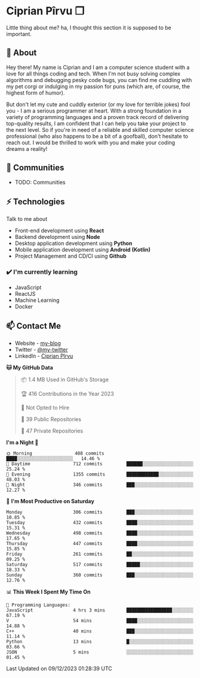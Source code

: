 # Ciprian Pîrvu ❐

Little thing about me? ha, I thought this section it is supposed to be important.

## 🧐 About

Hey there! My name is Ciprian and I am a computer science student with a love for all things coding and tech. When I'm not busy solving complex algorithms and debugging pesky code bugs, you can find me cuddling with my pet corgi or indulging in my passion for puns (which are, of course, the highest form of humor).

But don't let my cute and cuddly exterior (or my love for terrible jokes) fool you - I am a serious programmer at heart. With a strong foundation in a variety of programming languages and a proven track record of delivering top-quality results, I am confident that I can help you take your project to the next level. So if you're in need of a reliable and skilled computer science professional (who also happens to be a bit of a goofball), don't hesitate to reach out. I would be thrilled to work with you and make your coding dreams a reality!

## 👯 Communities

-   TODO: Communities

## ⚡ Technologies

Talk to me about

-   Front-end development using **React**
-   Backend development using **Node**
-   Desktop application development using **Python**
-   Mobile application development using **Android (Kotlin)**
-   Project Management and CD/CI using **Github**

### ✔️ I'm currently learning

-   JavaScript
-   ReactJS
-   Machine Learning
-   Docker

## 📫 Contact Me

-   Website - [my-blog]()
-   Twitter - [@my-twitter]()
-   LinkedIn - [Ciprian Pîrvu](https://www.linkedin.com/in/p%C3%AErvu-ciprian-cristian-4415991b1/)

<!--START_SECTION:waka-->
**🐱 My GitHub Data** 

> 📦 1.4 MB Used in GitHub's Storage 
 > 
> 🏆 416 Contributions in the Year 2023
 > 
> 🚫 Not Opted to Hire
 > 
> 📜 39 Public Repositories 
 > 
> 🔑 47 Private Repositories 
 > 
**I'm a Night 🦉** 

```text
🌞 Morning                408 commits         ████░░░░░░░░░░░░░░░░░░░░░   14.46 % 
🌆 Daytime                712 commits         ██████░░░░░░░░░░░░░░░░░░░   25.24 % 
🌃 Evening                1355 commits        ████████████░░░░░░░░░░░░░   48.03 % 
🌙 Night                  346 commits         ███░░░░░░░░░░░░░░░░░░░░░░   12.27 % 
```
📅 **I'm Most Productive on Saturday** 

```text
Monday                   306 commits         ███░░░░░░░░░░░░░░░░░░░░░░   10.85 % 
Tuesday                  432 commits         ████░░░░░░░░░░░░░░░░░░░░░   15.31 % 
Wednesday                498 commits         ████░░░░░░░░░░░░░░░░░░░░░   17.65 % 
Thursday                 447 commits         ████░░░░░░░░░░░░░░░░░░░░░   15.85 % 
Friday                   261 commits         ██░░░░░░░░░░░░░░░░░░░░░░░   09.25 % 
Saturday                 517 commits         █████░░░░░░░░░░░░░░░░░░░░   18.33 % 
Sunday                   360 commits         ███░░░░░░░░░░░░░░░░░░░░░░   12.76 % 
```


📊 **This Week I Spent My Time On** 

```text
💬 Programming Languages: 
JavaScript               4 hrs 3 mins        █████████████████░░░░░░░░   67.19 % 
V                        54 mins             ████░░░░░░░░░░░░░░░░░░░░░   14.88 % 
C++                      40 mins             ███░░░░░░░░░░░░░░░░░░░░░░   11.14 % 
Python                   13 mins             █░░░░░░░░░░░░░░░░░░░░░░░░   03.66 % 
JSON                     5 mins              ░░░░░░░░░░░░░░░░░░░░░░░░░   01.45 % 
```


 Last Updated on 09/12/2023 01:28:39 UTC
<!--END_SECTION:waka-->
